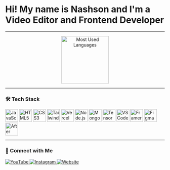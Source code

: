 <h1>Hi! My name is Nashson and I'm a Video Editor and Frontend Developer</h1>

---
<p align="center">
  <img src="https://github-readme-stats.vercel.app/api/top-langs/?username=zikirah&layout=compact&theme=radical" height="150" alt="Most Used Languages" />
</p>

---

### 🛠 Tech Stack
<p>
  <img src="https://cdn.jsdelivr.net/gh/devicons/devicon/icons/javascript/javascript-original.svg" height="40" alt="JavaScript" />
  <img src="https://cdn.jsdelivr.net/gh/devicons/devicon/icons/html5/html5-original.svg" height="40" alt="HTML5" />
  <img src="https://cdn.jsdelivr.net/gh/devicons/devicon/icons/css3/css3-original.svg" height="40" alt="CSS3" />
  <img src="https://cdn.simpleicons.org/tailwindcss/06B6D4" height="40" alt="Tailwind CSS" />
  <img src="https://cdn.jsdelivr.net/gh/devicons/devicon/icons/vercel/vercel-original.svg" height="40" alt="Vercel" />
  <img src="https://cdn.jsdelivr.net/gh/devicons/devicon/icons/nodejs/nodejs-original.svg" height="40" alt="Node.js" />
  <img src="https://cdn.jsdelivr.net/gh/devicons/devicon/icons/mongodb/mongodb-original-wordmark.svg" height="40" alt="MongoDB" />
  <img src="https://www.vectorlogo.zone/logos/tensorflow/tensorflow-icon.svg" height="40" alt="TensorFlow" />
  <img src="https://cdn.jsdelivr.net/gh/devicons/devicon/icons/vscode/vscode-original.svg" height="40" alt="VS Code" />
  <img src="https://www.framer.com/images/logos/framer-logo.svg" height="40" alt="Framer" />
  <img src="https://www.vectorlogo.zone/logos/figma/figma-icon.svg" height="40" alt="Figma" />
  <img src="https://cdn.jsdelivr.net/gh/devicons/devicon/icons/aftereffects/aftereffects-original.svg" height="40" alt="After Effects" />

</p>

---

### 📲 Connect with Me
<p>
  <a href="https://www.youtube.com/c/zikirah" target="_blank">
    <img src="https://img.shields.io/badge/YouTube-FF0000?style=for-the-badge&logo=youtube&logoColor=white" alt="YouTube" />
  </a>
  <a href="https://instagram.com/zikiraahh" target="_blank">
    <img src="https://img.shields.io/badge/Instagram-E4405F?style=for-the-badge&logo=instagram&logoColor=white" alt="Instagram" />
  </a>
  <a href="https://zikirah.vercel.app/" target="_blank">
    <img src="https://img.shields.io/badge/Website-000?style=for-the-badge&logo=Google-Chrome&logoColor=white" alt="Website" />
  </a>
</p>
